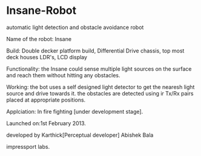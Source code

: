 Insane-Robot
============

automatic light detection and obstacle avoidance robot

Name of the robot: Insane

Build: Double decker platform build, Differential Drive chassis, top most deck houses LDR's, LCD display 

Functionality: the Insane could sense multiple light sources on the surface and reach them without hitting any obstacles.

Working: the bot uses a self designed light detector to get the nearesh light source and drive towards it.
 the obstacles are detected using ir Tx/Rx pairs placed at appropriate positions.
 

Applciation: In fire fighting [under development stage].


Launched on:1st February 2013.


developed by
Karthick[Perceptual developer]
Abishek
Bala
 
 
 
impressport labs. 
 
 



